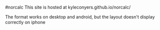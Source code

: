 #norcalc
This site is hosted at kyleconyers.github.io/norcalc/

The format works on desktop and android, but the layout doesn't display correctly on iphone